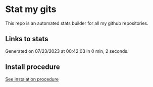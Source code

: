 # Stat my gits

This repo is an automated stats builder for all my github repositories.

## Links to stats


Generated on 07/23/2023 at 00:42:03 in 0 min, 2 seconds.

## Install procedure

[See instalation procedure](./src/install.md)
